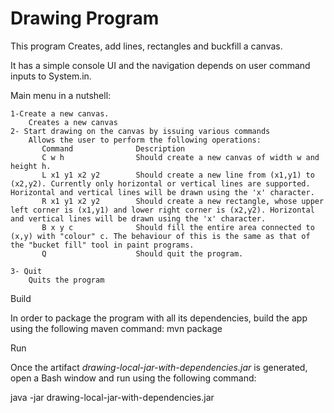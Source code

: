 # Drawing Program
This program Creates, add lines, rectangles and buckfill a canvas.

It has a simple console UI and the navigation depends on user command inputs to System.in.

Main menu in a nutshell:

    1-Create a new canvas.
        Creates a new canvas
    2- Start drawing on the canvas by issuing various commands
        Allows the user to perform the following operations:
           Command              Description
           C w h                Should create a new canvas of width w and height h.
           L x1 y1 x2 y2        Should create a new line from (x1,y1) to (x2,y2). Currently only horizontal or vertical lines are supported. Horizontal and vertical lines will be drawn using the 'x' character.
           R x1 y1 x2 y2        Should create a new rectangle, whose upper left corner is (x1,y1) and lower right corner is (x2,y2). Horizontal and vertical lines will be drawn using the 'x' character.
           B x y c              Should fill the entire area connected to (x,y) with "colour" c. The behaviour of this is the same as that of the "bucket fill" tool in paint programs.
           Q                    Should quit the program.
       
    3- Quit
        Quits the program
   
Build

In order to package the program with all its dependencies, build the app using the following maven command:
mvn package

Run

Once the artifact <i>drawing-local-jar-with-dependencies.jar</i> is generated, open a Bash window and run using the following command:


java -jar drawing-local-jar-with-dependencies.jar